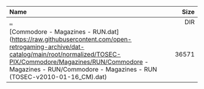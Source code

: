 |Name|Size|
|:---|---:|
|[..](../index.html)|DIR|
|[Commodore - Magazines - RUN.dat](https://raw.githubusercontent.com/open-retrogaming-archive/dat-catalog/main/root/normalized/TOSEC-PIX/Commodore/Magazines/RUN/Commodore - Magazines - RUN/Commodore - Magazines - RUN (TOSEC-v2010-01-16_CM).dat)|36571|
